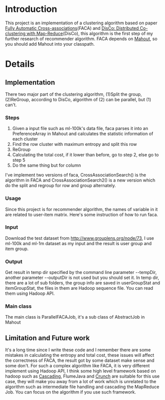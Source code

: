 # Introduction #

This project is an implementation of a clustering algorithm based on paper [Fully Automatic Cross-associations](http://dl.acm.org/citation.cfm?id=1014052.1014064)(FACA) and [DisCo: Distributed Co-clustering with Map-Reduce](http://ieeexplore.ieee.org/xpl/login.jsp?tp=&arnumber=4781146&url=http%3A%2F%2Fieeexplore.ieee.org%2Fxpls%2Fabs_all.jsp%3Farnumber%3D4781146)(DisCo), this algorithm is the first step of my further research of recommender algorithm. FACA depends on [Mahout](http://mahout.apache.org/), so you should add Mahout into your classpath.

# Details #

## Implementation ##

There two major part of the clustering algorithm, (1)Split the group, (2)ReGroup, according to DisCo, algorithm of (2) can be parallel, but (1) can't.

### Steps ###
  1. Given a input file such as ml-100k's data file, faca parses it into an PreferenceArray in Mahout and calculates the statistic information of each cluster
  1. Find the row cluster with maximum entropy and split this row
  1. ReGroup
  1. Calculating the total cost, if it lower than before, go to step 2, else go to step 5
  1. Do the same thing but for column

I've implement two versions of faca, CrossAssociationSearch() is the algorithm in FACA and CrossAssociationSearch2() is a new version  which do the split and regroup for row and group alternately.

### Usage ###

Since this project is for recommender algorithm, the names of variable in it are related to user-item matrix. Here's some instruction of how to run faca.

### Input ###
Download the test dataset from http://www.grouplens.org/node/73, I use ml-100k and ml-1m dataset as my input and the result is user group and item group.

### Output ###
Get result in temp dir specified by the command line parameter --tempDir, another parameter --outputDir is not used but you should set it. In temp dir, there are a lot of sub folders, the group info are saved in userGroupStat and itemGroupStat, the files in them are Hadoop sequence file. You can read them using Hadoop API.

### Main class ###
The main class is ParallelFACAJob, it's a sub class of AbstractJob in Mahout

## Limitation and Future work ##
It's a long time since I write these code and I remember there are some mistakes in calculating the entropy and total cost, these issues will affect the correctness of FACA, the result got by some dataset make sense and some don't.
For such a complex algorithm like FACA, it is very different implement using Hadoop API, I think some high level framework based on hadoop such as [Cascading](http://www.cascading.org/), FlumeJava and [Crunch](http://incubator.apache.org/crunch/) are suitable for this use case, they will make you away from a lot of work which is unrelated to the algorithm such as intermediate file handling and cascading the MapReduce Job. You can focus on the algorithm if you use such framework.